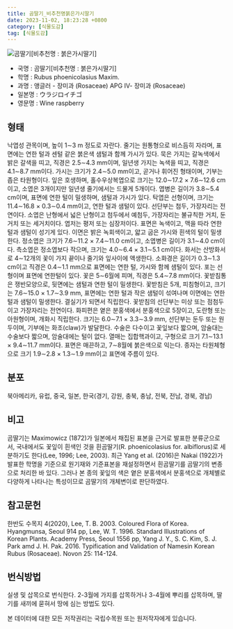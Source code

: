 ```yaml
---
title: 곰딸기_비추천명붉은가시딸기
date: 2023-11-02, 18:23:28 +0800
category: [식물도감]
tag: [식물도감]
---
```




![곰딸기[비추천명 : 붉은가시딸기]](http://www.nature.go.kr/fileUpload/plants/basic/Rosaceae/Rubus/10729/1_th2.JPG)
- 국명 : 곰딸기[비추천명 : 붉은가시딸기]
- 학명 : Rubus phoenicolasius Maxim.
- 과명 : 앵글러 - 장미과 (Rosaceae) APG Ⅳ- 장미과 (Rosaceae)
- 일본명 : ウラジロイチゴ
- 영문명 : Wine raspberry


## 형태
낙엽성 관목이며, 높이 1∼3 m 정도로 자란다. 줄기는 원통형으로 비스듬히 자라며, 표면에는 연한 털과 센털 같은 붉은색 샘털과 함께 가시가 있다. 묵은 가지는 갈녹색에서 밝은 갈색을 띠고, 직경은 2.5∼4.3 mm이며, 일년생 가지는 녹색을 띠고, 직경은 4.1∼8.7 mm이다. 가시는 크기가 2.4∼5.0 mm이고, 곧거나 휘어진 형태이며, 기부는 좁은 타원형이다. 잎은 호생하며, 홀수우상복엽으로 크기는 12.0∼17.2 × 7.6∼12.6 cm이고, 소엽은 3개이지만 일년생 줄기에서는 드물게 5개이다. 엽병은 길이가 3.8∼5.4 cm이며, 표면에 연한 털이 밀생하며, 샘털과 가시가 있다. 탁엽은 선형이며, 크기는 11.4∼16.8 × 0.3∼0.4 mm이고, 연한 털과 샘털이 있다. 선단부는 첨두, 가장자리는 전연이다. 소엽은 난형에서 넓은 난형이고 첨두에서 예첨두, 가장자리는 불규칙한 거치, 둔거치 또는 세거치이다. 엽저는 평저 또는 심장저이다. 표면은 녹색이고, 맥을 따라 연한 털과 샘털이 성기게 있다. 이면은 밝은 녹회색이고, 얇고 굽은 가시와 흰색의 털이 밀생한다. 정소엽은 크기가 7.6∼11.2 × 7.4∼11.0 cm이고, 소엽병은 길이가 3.1∼4.0 cm이다. 측소엽은 정소엽보다 작으며, 크기는 4.0∼6.4 × 3.1∼5.1 cm이다. 화서는 산방화서로 4∼12개의 꽃이 가지 끝이나 줄기와 잎사이에 액생한다. 소화경은 길이가 0.3∼1.3 cm이고 직경은 0.4∼1.1 mm으로 표면에는 연한 털, 가시와 함께 샘털이 있다. 포는 선형이며 표면에 연한털이 있다. 꽃은 5∼6월에 피며, 직경은 5.4∼7.8 mm이다. 꽃받침통은 쟁반모양으로, 뒷면에는 샘털과 연한 털이 밀생한다. 꽃받침은 5개, 피침형이고, 크기는 7.6∼15.0 × 1.7∼3.9 mm, 표면에는 연한 털과 작은 샘털이 섞여나며 이면에는 연한 털과 샘털이 밀생한다. 결실기가 되면서 직립한다. 꽃받침의 선단부는 미상 또는 점첨두이고 가장자리는 전연이다. 화피편은 옅은 분홍색에서 분홍색으로 5장이고, 도란형 또는 아원형이며, 개화시 직립한다. 크기는 6.0∼7.1 × 3.3∼3.9 mm, 선단부는 둔두 또는 원두이며, 기부에는 화조(claw)가 발달한다. 수술은 다수이고 꽃잎보다 짧으며, 암술대는 수술보다 짧으며, 암술대에는 털이 없다. 열매는 집합핵과이고, 구형으로 크기 7.1∼13.1 × 9.4∼11.7 mm이다. 표면은 매끈하고, 7∼8월에 붉은색으로 익는다. 종자는 타원체형으로 크기 1.9∼2.8 × 1.3∼1.9 mm이고 표면에 주름이 있다.
## 분포
북아메리카, 유럽, 중국, 일본, 한국(경기, 강원, 충북, 충남, 전북, 전남, 경북, 경남)
## 비고
곰딸기는 Maximowicz (1872)가 일본에서 채집된 표본을 근거로 발표한 분류군으로서, 국내에서도 꽃잎이 흰색인 것을 흰곰딸기(R. phoenicolasius for. albiflorus)로 세분하기도 한다(Lee, 1996; Lee, 2003). 최근 Yang et al. (2016)은 Nakai (1922)가 발표한 학명을 기준으로 원기재와 기준표본을 재설정하면서 흰곰딸기를 곰딸기의 변종으로 처리한 바 있다. 그러나 본 종의 꽃잎의 색은 옅은 분홍색에서 분홍색으로 개체별로 다양하게 나타나는 특성이므로 곰딸기의 개체변이로 판단하였다.
## 참고문헌
한반도 수목지 4(2020), Lee, T. B. 2003. Coloured Flora of Korea. Hyangmunsa, Seoul 914 pp, Lee, W. T. 1996. Standard Illustrations of Korean Plants. Academy Press, Seoul 1556 pp, Yang J. Y., S. C. Kim, S. J. Park amd J. H. Pak. 2016. Typification and Validation of Namesin Korean Rubus (Rosaceae). Novon 25: 114-124.
## 번식방법
실생 및 삽목으로 번식한다. 2-3월에 가지를 삽목하거나 3-4월에 뿌리를 삽목하며, 딸기를 새끼에 묻혀서 땅에 심는 방법도 있다.






본 데이터에 대한 모든 저작권리는 국립수목원 또는 원저작자에게 있습니다.
